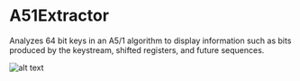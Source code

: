 # A51Extractor
Analyzes 64 bit keys in an A5/1 algorithm to display information such as bits produced by the keystream, shifted registers, and future sequences.

![alt text](https://www.researchgate.net/profile/Grzegorz-Borowik/publication/257292609/figure/fig1/AS:669028343349248@1536520195014/Modified-architecture-of-A5-1-algorithm.png)
